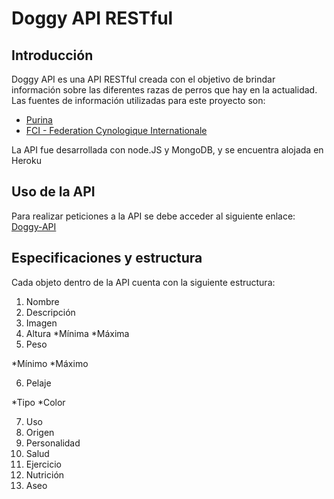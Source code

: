 # Doggy API RESTful

## Introducción

Doggy API es una API RESTful creada con el objetivo de brindar información sobre las diferentes razas de perros que hay en la actualidad.
Las fuentes de información utilizadas para este proyecto son:
*  [Purina](https://purina.es/perros/razas-de-perro/tipos-de-razas-de-perro)
*  [FCI - Federation Cynologique Internationale](http://www.fci.be/es/)

La API fue desarrollada con node.JS y MongoDB, y se encuentra alojada en Heroku

## Uso de la API

Para realizar peticiones a la API se debe acceder al siguiente enlace: [Doggy-API](https://doggy-api.herokuapp.com/api/dogs)

## Especificaciones y estructura

Cada objeto dentro de la API cuenta con la siguiente estructura:
  1. Nombre
  2. Descripción
  3. Imagen
  4. Altura
    *Mínima
    *Máxima
  5. Peso
  
  *Mínimo
  *Máximo
  
  6. Pelaje
  
  *Tipo
  *Color
  
  7. Uso
  8. Origen
  9. Personalidad
  10. Salud
  11. Ejercicio
  12. Nutrición
  13. Aseo
